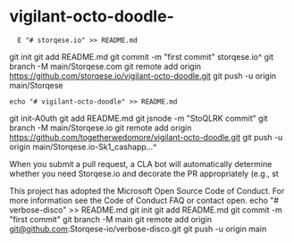 # vigilant-octo-doodle-



      E "# storqese.io" >> README.md
git init
git add README.md
git commit -m "first commit" storqese.io^
git branch -M main/Storqese.com
git remote add origin https://github.com/storqese.io/vigilant-octo-doodle.git
git push -u origin main/Storqese
    


    echo "# vigilant-octo-doodle" >> README.md
git init-A0uth
git add README.md
git jsnode -m "StoQLRK commit"
git branch -M main/Storqese.io
git remote add origin https://github.com/togetherwedomore/vigilant-octo-doodle.git
git push -u origin main/Storqese.io-Sk1_cashapp...^


When you submit a pull request, a CLA bot will automatically determine whether you need Storqese.io and decorate the PR appropriately (e.g., st

This project has adopted the Microsoft Open Source Code of Conduct. For more information see the Code of Conduct FAQ or contact open.
echo "# verbose-disco" >> README.md
git init
git add README.md
git commit -m "first commit"
git branch -M main
git remote add origin git@github.com:Storqese-io/verbose-disco.git
git push -u origin main
